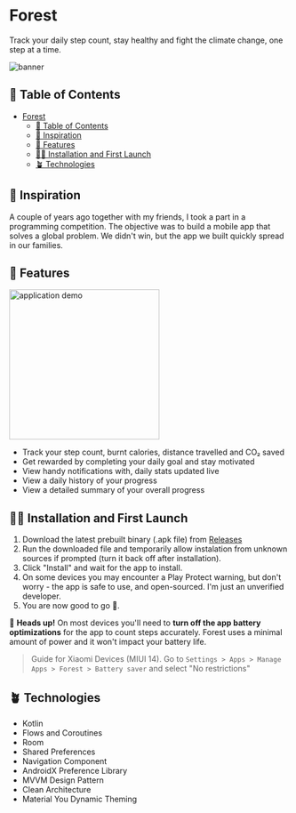 # Forest

Track your daily step count, stay healthy and fight the climate change, one step at a time.

![banner](https://user-images.githubusercontent.com/60577942/221682753-a0251f61-63e0-4ae9-bb40-2854864cebc3.jpg)

## 🦁 Table of Contents


- [Forest](#forest)
  - [🦁 Table of Contents](#-table-of-contents)
  - [🌳 Inspiration](#-inspiration)
  - [🥕 Features](#-features)
  - [🐻‍❄️ Installation and First Launch](#️-instalation-and-first-launch)
  - [🪴 Technologies](#-technologies)

## 🌳 Inspiration

A couple of years ago together with my friends, I took a part in a programming competition. The objective was to build a mobile app that solves a global problem. We didn't win, but the app we built quickly spread in our families.

## 🥕 Features

<img src="https://user-images.githubusercontent.com/60577942/221682705-39a0e476-bb52-4257-8d3b-5e5a64e72424.gif" alt="application demo" width="270">

<br />

- Track your step count, burnt calories, distance travelled and CO₂ saved
- Get rewarded by completing your daily goal and stay motivated
- View handy notifications with, daily stats updated live
- View a daily history of your progress
- View a detailed summary of your overall progress

## 🐻‍❄️ Installation and First Launch

1. Download the latest prebuilt binary (.apk file) from [Releases](https://github.com/bk20dev/forest/releases)
2. Run the downloaded file and temporarily allow instalation from unknown sources if prompted (turn it back off after installation).
3. Click "Install" and wait for the app to install.
4. On some devices you may encounter a Play Protect warning, but don't worry - the app is safe to use, and open-sourced. I'm just an unverified developer.
5. You are now good to go 🚀.

🚨 **Heads up!** On most devices you'll need to **turn off the app battery optimizations** for the app to count steps accurately. Forest uses a minimal amount of power and it won't impact your battery life.

> Guide for Xiaomi Devices (MIUI 14). Go to `Settings > Apps > Manage Apps > Forest > Battery saver` and select "No restrictions"

## 🪴 Technologies

- Kotlin
- Flows and Coroutines
- Room
- Shared Preferences
- Navigation Component
- AndroidX Preference Library
- MVVM Design Pattern
- Clean Architecture
- Material You Dynamic Theming
